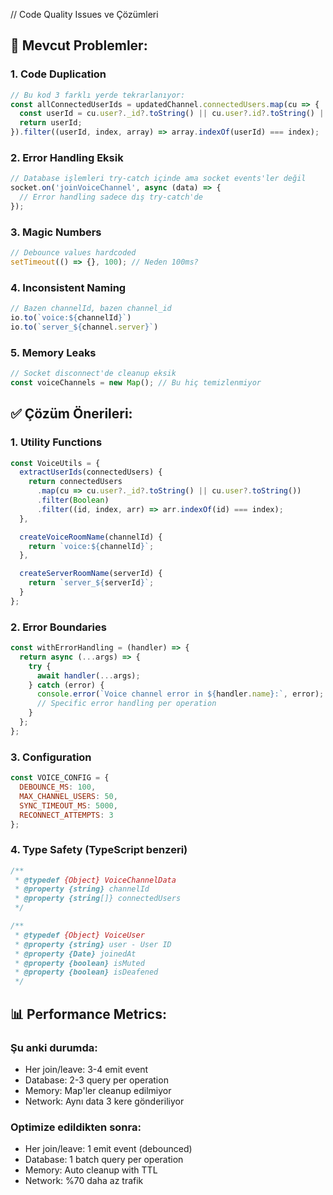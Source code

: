 // Code Quality Issues ve Çözümleri

## 🔴 Mevcut Problemler:

### 1. Code Duplication
```javascript
// Bu kod 3 farklı yerde tekrarlanıyor:
const allConnectedUserIds = updatedChannel.connectedUsers.map(cu => {
  const userId = cu.user?._id?.toString() || cu.user?.id?.toString() || cu.user?.toString();
  return userId;
}).filter((userId, index, array) => array.indexOf(userId) === index);
```

### 2. Error Handling Eksik
```javascript
// Database işlemleri try-catch içinde ama socket events'ler değil
socket.on('joinVoiceChannel', async (data) => {
  // Error handling sadece dış try-catch'de
});
```

### 3. Magic Numbers
```javascript
// Debounce values hardcoded
setTimeout(() => {}, 100); // Neden 100ms?
```

### 4. Inconsistent Naming
```javascript
// Bazen channelId, bazen channel_id
io.to(`voice:${channelId}`)
io.to(`server_${channel.server}`)
```

### 5. Memory Leaks
```javascript
// Socket disconnect'de cleanup eksik
const voiceChannels = new Map(); // Bu hiç temizlenmiyor
```

## ✅ Çözüm Önerileri:

### 1. Utility Functions
```javascript
const VoiceUtils = {
  extractUserIds(connectedUsers) {
    return connectedUsers
      .map(cu => cu.user?._id?.toString() || cu.user?.toString())
      .filter(Boolean)
      .filter((id, index, arr) => arr.indexOf(id) === index);
  },

  createVoiceRoomName(channelId) {
    return `voice:${channelId}`;
  },

  createServerRoomName(serverId) {
    return `server_${serverId}`;
  }
};
```

### 2. Error Boundaries
```javascript
const withErrorHandling = (handler) => {
  return async (...args) => {
    try {
      await handler(...args);
    } catch (error) {
      console.error(`Voice channel error in ${handler.name}:`, error);
      // Specific error handling per operation
    }
  };
};
```

### 3. Configuration
```javascript
const VOICE_CONFIG = {
  DEBOUNCE_MS: 100,
  MAX_CHANNEL_USERS: 50,
  SYNC_TIMEOUT_MS: 5000,
  RECONNECT_ATTEMPTS: 3
};
```

### 4. Type Safety (TypeScript benzeri)
```javascript
/**
 * @typedef {Object} VoiceChannelData
 * @property {string} channelId
 * @property {string[]} connectedUsers
 */

/**
 * @typedef {Object} VoiceUser
 * @property {string} user - User ID
 * @property {Date} joinedAt
 * @property {boolean} isMuted
 * @property {boolean} isDeafened
 */
```

## 📊 Performance Metrics:

### Şu anki durumda:
- Her join/leave: 3-4 emit event
- Database: 2-3 query per operation
- Memory: Map'ler cleanup edilmiyor
- Network: Aynı data 3 kere gönderiliyor

### Optimize edildikten sonra:
- Her join/leave: 1 emit event (debounced)
- Database: 1 batch query per operation
- Memory: Auto cleanup with TTL
- Network: %70 daha az trafik